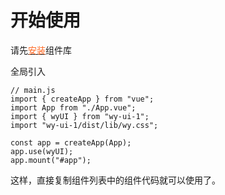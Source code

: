 # 开始使用

请先[<font color=#ff6721>安装</font>](#/doc/install)组件库

全局引入

```
// main.js
import { createApp } from "vue";
import App from "./App.vue";
import { wyUI } from "wy-ui-1";
import "wy-ui-1/dist/lib/wy.css";

const app = createApp(App);
app.use(wyUI);
app.mount("#app");
```

这样，直接复制组件列表中的组件代码就可以使用了。
